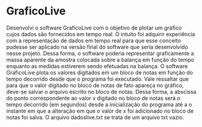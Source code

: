 # GraficoLive
Desenvolvi o software GraficoLive com o objetivo de plotar um gráfico cujos dados são fornecidos em tempo real. O intuito foi adquirir experiência com a representação de dados em tempo real para que esse conceito pudesse ser aplicado na versão final do software que seria desenvolvido nesse projeto. Dessa forma, o software poderia representar graficamente a massa aparente da amostra colocada sobre a balança em função do tempo enquanto as medidas estiverem sendo efetuadas na balança.   O software GraficoLive plota os valores digitados em um bloco de notas em função do tempo decorrido desde que o programa foi executado. Vale ressaltar que para que o valor digitado no bloco de notas de fato apareça no gráfico, deve-se salvar o arquivo escrito no bloco de notas. Dessa forma, a abscissa do ponto correspondente ao valor x digitado no bloco de notas será o tempo decorrido (em segundos) desde a inicialização do programa até a o instante em que a alteração em que o valor de x foi adicionado no bloco de notas foi salva.
O arquivo dadoslive.txt se trata de um arquivo txt vazio.
